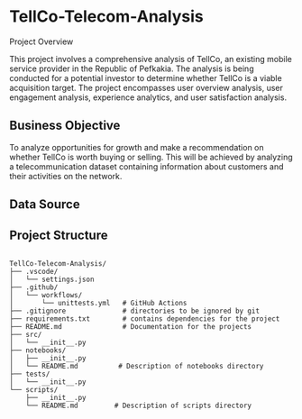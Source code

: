 # TellCo-Telecom-Analysis

Project Overview

This project involves a comprehensive analysis of TellCo, an existing mobile service provider in the Republic of Pefkakia. The analysis is being conducted for a potential investor to determine whether TellCo is a viable acquisition target. The project encompasses user overview analysis, user engagement analysis, experience analytics, and user satisfaction analysis.

## Business Objective

To analyze opportunities for growth and make a recommendation on whether TellCo is worth buying or selling. This will be achieved by analyzing a telecommunication dataset containing information about customers and their activities on the network.

## Data Source

## Project Structure

```plaintext

TellCo-Telecom-Analysis/
├── .vscode/
│   └── settings.json
├── .github/
│   └── workflows/
│       └── unittests.yml   # GitHub Actions
├── .gitignore              # directories to be ignored by git
├── requirements.txt        # contains dependencies for the project
├── README.md               # Documentation for the projects
├── src/
│   └── __init__.py
├── notebooks/
│   ├── __init__.py
│   └── README.md          # Description of notebooks directory 
├── tests/
│   └── __init__.py
└── scripts/
    ├── __init__.py
    └── README.md         # Description of scripts directory
    
```